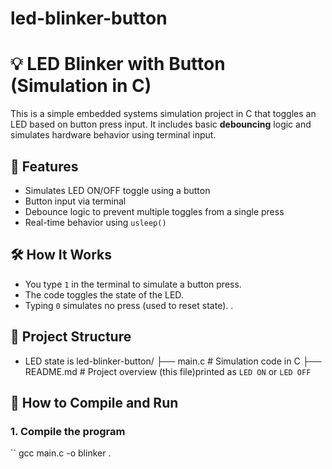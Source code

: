 # led-blinker-button

# 💡 LED Blinker with Button (Simulation in C)

This is a simple embedded systems simulation project in C that toggles an LED based on button press input. It includes basic **debouncing** logic and simulates hardware behavior using terminal input.

## 🔧 Features

- Simulates LED ON/OFF toggle using a button
- Button input via terminal
- Debounce logic to prevent multiple toggles from a single press
- Real-time behavior using `usleep()`


## 🛠️ How It Works

- You type `1` in the terminal to simulate a button press.
- The code toggles the state of the LED.
- Typing `0` simulates no press (used to reset state).
.

## 📁 Project Structure
- LED state is led-blinker-button/
├── main.c # Simulation code in C
├── README.md # Project overview (this file)printed as `LED ON` or `LED OFF`


## 🚀 How to Compile and Run

### 1. Compile the program
``
gcc main.c -o blinker
.
